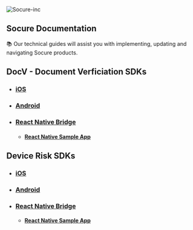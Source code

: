 ![Socure-inc](https://www.socure.com/hubfs/soc_logo.svg)

## Socure Documentation
:books: Our technical guides will assist you with implementing, updating and navigating Socure products.

## DocV - Document Verficiation SDKs

* ### [iOS](https://github.com/socure-inc/socure-ios-sdk/tree/master/Frameworks/SocureSDK)
* ### [Android](https://github.com/socure-inc/socure-android-sdk/tree/master/SocureSDK)

* ### [React Native Bridge](https://github.com/socure-inc/socure-sdk-react-native)
  * #### [React Native Sample App](https://github.com/socure-inc/socure-docv-capture-demo-app-react-native)

## Device Risk SDKs

* ### [iOS](https://github.com/socure-inc/socure-ios-sdk/tree/master/Frameworks/DeviceRisk)
* ### [Android](https://github.com/socure-inc/socure-android-sdk/tree/master/DeviceRiskSDK)

* ### [React Native Bridge](https://github.com/socure-inc/Socure-DeviceRisk-React-sdk)
  * #### [React Native Sample App](https://github.com/socure-inc/Socure-DeviceRisk-React-sdk/tree/main/example)

